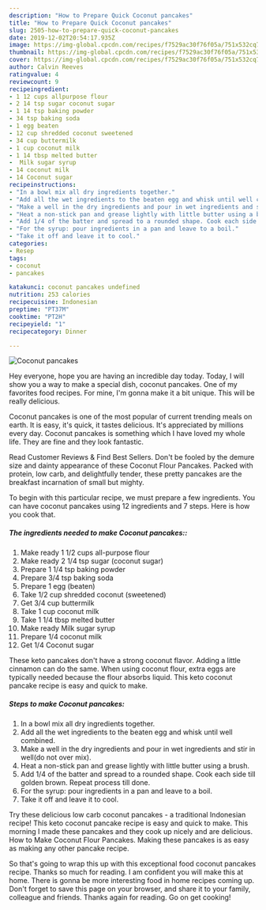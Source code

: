 ```yaml
---
description: "How to Prepare Quick Coconut pancakes"
title: "How to Prepare Quick Coconut pancakes"
slug: 2505-how-to-prepare-quick-coconut-pancakes
date: 2019-12-02T20:54:17.935Z
image: https://img-global.cpcdn.com/recipes/f7529ac30f76f05a/751x532cq70/coconut-pancakes-recipe-main-photo.jpg
thumbnail: https://img-global.cpcdn.com/recipes/f7529ac30f76f05a/751x532cq70/coconut-pancakes-recipe-main-photo.jpg
cover: https://img-global.cpcdn.com/recipes/f7529ac30f76f05a/751x532cq70/coconut-pancakes-recipe-main-photo.jpg
author: Calvin Reeves
ratingvalue: 4
reviewcount: 9
recipeingredient:
- 1 12 cups allpurpose flour
- 2 14 tsp sugar coconut sugar
- 1 14 tsp baking powder
- 34 tsp baking soda
- 1 egg beaten
- 12 cup shredded coconut sweetened
- 34 cup buttermilk
- 1 cup coconut milk
- 1 14 tbsp melted butter
-  Milk sugar syrup
- 14 coconut milk
- 14 Coconut sugar
recipeinstructions:
- "In a bowl mix all dry ingredients together."
- "Add all the wet ingredients to the beaten egg and whisk until well combined."
- "Make a well in the dry ingredients and pour in wet ingredients and stir in well(do not over mix)."
- "Heat a non-stick pan and grease lightly with little butter using a brush."
- "Add 1/4 of the batter and spread to a rounded shape. Cook each side till golden brown. Repeat process till done."
- "For the syrup: pour ingredients in a pan and leave to a boil."
- "Take it off and leave it to cool."
categories:
- Resep
tags:
- coconut
- pancakes

katakunci: coconut pancakes undefined
nutrition: 253 calories
recipecuisine: Indonesian
preptime: "PT37M"
cooktime: "PT2H"
recipeyield: "1"
recipecategory: Dinner

---
```



![Coconut pancakes](https://img-global.cpcdn.com/recipes/f7529ac30f76f05a/751x532cq70/coconut-pancakes-recipe-main-photo.jpg)

Hey everyone, hope you are having an incredible day today. Today, I will show you a way to make a special dish, coconut pancakes. One of my favorites food recipes. For mine, I'm gonna make it a bit unique. This will be really delicious.

Coconut pancakes is one of the most popular of current trending meals on earth. It is easy, it's quick, it tastes delicious. It's appreciated by millions every day. Coconut pancakes is something which I have loved my whole life. They are fine and they look fantastic.

Read Customer Reviews &amp; Find Best Sellers. Don&#39;t be fooled by the demure size and dainty appearance of these Coconut Flour Pancakes. Packed with protein, low carb, and delightfully tender, these pretty pancakes are the breakfast incarnation of small but mighty.


To begin with this particular recipe, we must prepare a few ingredients. You can have coconut pancakes using 12 ingredients and 7 steps. Here is how you cook that.

##### The ingredients needed to make Coconut pancakes::

1. Make ready 1 1/2 cups all-purpose flour
1. Make ready 2 1/4 tsp sugar (coconut sugar)
1. Prepare 1 1/4 tsp baking powder
1. Prepare 3/4 tsp baking soda
1. Prepare 1 egg (beaten)
1. Take 1/2 cup shredded coconut (sweetened)
1. Get 3/4 cup buttermilk
1. Take 1 cup coconut milk
1. Take 1 1/4 tbsp melted butter
1. Make ready  Milk sugar syrup
1. Prepare 1/4 coconut milk
1. Get 1/4 Coconut sugar


These keto pancakes don&#39;t have a strong coconut flavor. Adding a little cinnamon can do the same. When using coconut flour, extra eggs are typically needed because the flour absorbs liquid. This keto coconut pancake recipe is easy and quick to make. 

##### Steps to make Coconut pancakes:

1. In a bowl mix all dry ingredients together.
1. Add all the wet ingredients to the beaten egg and whisk until well combined.
1. Make a well in the dry ingredients and pour in wet ingredients and stir in well(do not over mix).
1. Heat a non-stick pan and grease lightly with little butter using a brush.
1. Add 1/4 of the batter and spread to a rounded shape. Cook each side till golden brown. Repeat process till done.
1. For the syrup: pour ingredients in a pan and leave to a boil.
1. Take it off and leave it to cool.


Try these delicious low carb coconut pancakes - a traditional Indonesian recipe! This keto coconut pancake recipe is easy and quick to make. This morning I made these pancakes and they cook up nicely and are delicious. How to Make Coconut Flour Pancakes. Making these pancakes is as easy as making any other pancake recipe. 

So that's going to wrap this up with this exceptional food coconut pancakes recipe. Thanks so much for reading. I am confident you will make this at home. There is gonna be more interesting food in home recipes coming up. Don't forget to save this page on your browser, and share it to your family, colleague and friends. Thanks again for reading. Go on get cooking!
